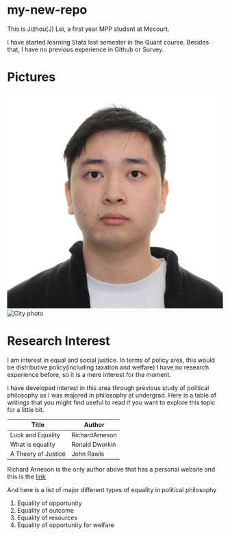 # my-new-repo

This is Jizhou(J) Lei, a first year MPP student at Mccourt.

I have started learning Stata last semester in the Quant course. Besides that,  I have no previous experience in Github or Survey.


Pictures
========

![Profile photo](img/4506_0627650.png)
![City photo](img/wuhan-city-photo0.png)


Research Interest
=================

I am interest in equal and social justice. In terms of policy ares, this would be distributive policy(including taxation and welfare) I have no research experience before, so it is a mere interest for the moment.


I have developed interest in this area through previous study of political philosophy as I was majored in philosophy at undergrad. Here is a table of writings that you might find useful to read if you want to explore this topic for a little bit.

| Title|Author|
|------|------------| 
| Luck and Equality| RichardArneson |
| What is equality | Ronald Dworkin |
| A Theory of Justice |John Rawls|

Richard Arneson is the only author above that has a personal website and this is the [link](http://philosophyfaculty.ucsd.edu/faculty/rarneson/)

And here is a list of major different types of equality in political philosophy

1. Equality of opportunity
2. Equality of outcome
3. Equality of resources
4. Equality of opportunity for welfare
